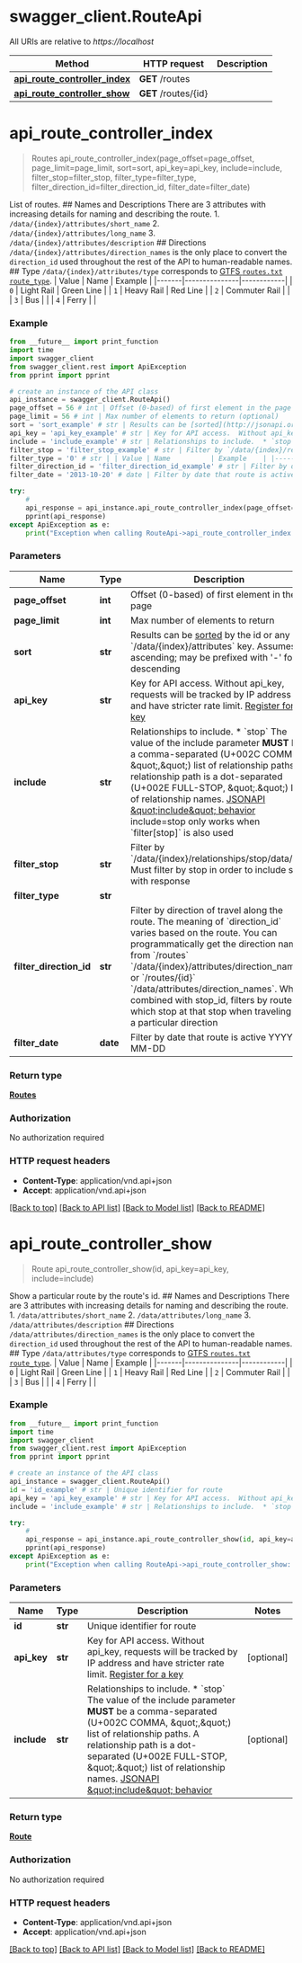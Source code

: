# swagger_client.RouteApi

All URIs are relative to *https://localhost*

Method | HTTP request | Description
------------- | ------------- | -------------
[**api_route_controller_index**](RouteApi.md#api_route_controller_index) | **GET** /routes | 
[**api_route_controller_show**](RouteApi.md#api_route_controller_show) | **GET** /routes/{id} | 


# **api_route_controller_index**
> Routes api_route_controller_index(page_offset=page_offset, page_limit=page_limit, sort=sort, api_key=api_key, include=include, filter_stop=filter_stop, filter_type=filter_type, filter_direction_id=filter_direction_id, filter_date=filter_date)



List of routes.  ## Names and Descriptions  There are 3 attributes with increasing details for naming and describing the route.  1. `/data/{index}/attributes/short_name` 2. `/data/{index}/attributes/long_name` 3. `/data/{index}/attributes/description`  ## Directions  `/data/{index}/attributes/direction_names` is the only place to convert the `direction_id` used throughout the rest of the API to human-readable names.  ## Type  `/data/{index}/attributes/type` corresponds to [GTFS `routes.txt` `route_type`](https://github.com/google/transit/blob/master/gtfs/spec/en/reference.md#routestxt).  | Value | Name          | Example    | |-------|---------------|------------| | `0`   | Light Rail    | Green Line | | `1`   | Heavy Rail    | Red Line   | | `2`   | Commuter Rail |            | | `3`   | Bus           |            | | `4`   | Ferry         |            |   

### Example 
```python
from __future__ import print_function
import time
import swagger_client
from swagger_client.rest import ApiException
from pprint import pprint

# create an instance of the API class
api_instance = swagger_client.RouteApi()
page_offset = 56 # int | Offset (0-based) of first element in the page (optional)
page_limit = 56 # int | Max number of elements to return (optional)
sort = 'sort_example' # str | Results can be [sorted](http://jsonapi.org/format/#fetching-sorting) by the id or any `/data/{index}/attributes` key. Assumes ascending; may be prefixed with '-' for descending  | JSON pointer | Direction | `sort`     | |--------------|-----------|------------| | `/data/{index}/attributes/description` | ascending | `description` | | `/data/{index}/attributes/description` | descending | `-description` | | `/data/{index}/attributes/direction_names` | ascending | `direction_names` | | `/data/{index}/attributes/direction_names` | descending | `-direction_names` | | `/data/{index}/attributes/long_name` | ascending | `long_name` | | `/data/{index}/attributes/long_name` | descending | `-long_name` | | `/data/{index}/attributes/short_name` | ascending | `short_name` | | `/data/{index}/attributes/short_name` | descending | `-short_name` | | `/data/{index}/attributes/sort_order` | ascending | `sort_order` | | `/data/{index}/attributes/sort_order` | descending | `-sort_order` | | `/data/{index}/attributes/type` | ascending | `type` | | `/data/{index}/attributes/type` | descending | `-type` |   (optional)
api_key = 'api_key_example' # str | Key for API access.  Without api_key, requests will be tracked by IP address and have stricter rate limit. [Register for a key](/register)  (optional)
include = 'include_example' # str | Relationships to include.  * `stop`  The value of the include parameter **MUST** be a comma-separated (U+002C COMMA, \",\") list of relationship paths. A relationship path is a dot-separated (U+002E FULL-STOP, \".\") list of relationship names. [JSONAPI \"include\" behavior](http://jsonapi.org/format/#fetching-includes)  include=stop only works when `filter[stop]` is also used  (optional)
filter_stop = 'filter_stop_example' # str | Filter by `/data/{index}/relationships/stop/data/id`. Must filter by stop in order to include stop with response (optional)
filter_type = '0' # str | | Value | Name          | Example    | |-------|---------------|------------| | `0`   | Light Rail    | Green Line | | `1`   | Heavy Rail    | Red Line   | | `2`   | Commuter Rail |            | | `3`   | Bus           |            | | `4`   | Ferry         |            |  (optional)
filter_direction_id = 'filter_direction_id_example' # str | Filter by direction of travel along the route.  The meaning of `direction_id` varies based on the route. You can programmatically get the direction names from `/routes` `/data/{index}/attributes/direction_names` or `/routes/{id}` `/data/attributes/direction_names`.   When combined with stop_id, filters by routes which stop at that stop when traveling in a particular direction  (optional)
filter_date = '2013-10-20' # date | Filter by date that route is active YYYY-MM-DD (optional)

try: 
    # 
    api_response = api_instance.api_route_controller_index(page_offset=page_offset, page_limit=page_limit, sort=sort, api_key=api_key, include=include, filter_stop=filter_stop, filter_type=filter_type, filter_direction_id=filter_direction_id, filter_date=filter_date)
    pprint(api_response)
except ApiException as e:
    print("Exception when calling RouteApi->api_route_controller_index: %s\n" % e)
```

### Parameters

Name | Type | Description  | Notes
------------- | ------------- | ------------- | -------------
 **page_offset** | **int**| Offset (0-based) of first element in the page | [optional] 
 **page_limit** | **int**| Max number of elements to return | [optional] 
 **sort** | **str**| Results can be [sorted](http://jsonapi.org/format/#fetching-sorting) by the id or any &#x60;/data/{index}/attributes&#x60; key. Assumes ascending; may be prefixed with &#39;-&#39; for descending  | JSON pointer | Direction | &#x60;sort&#x60;     | |--------------|-----------|------------| | &#x60;/data/{index}/attributes/description&#x60; | ascending | &#x60;description&#x60; | | &#x60;/data/{index}/attributes/description&#x60; | descending | &#x60;-description&#x60; | | &#x60;/data/{index}/attributes/direction_names&#x60; | ascending | &#x60;direction_names&#x60; | | &#x60;/data/{index}/attributes/direction_names&#x60; | descending | &#x60;-direction_names&#x60; | | &#x60;/data/{index}/attributes/long_name&#x60; | ascending | &#x60;long_name&#x60; | | &#x60;/data/{index}/attributes/long_name&#x60; | descending | &#x60;-long_name&#x60; | | &#x60;/data/{index}/attributes/short_name&#x60; | ascending | &#x60;short_name&#x60; | | &#x60;/data/{index}/attributes/short_name&#x60; | descending | &#x60;-short_name&#x60; | | &#x60;/data/{index}/attributes/sort_order&#x60; | ascending | &#x60;sort_order&#x60; | | &#x60;/data/{index}/attributes/sort_order&#x60; | descending | &#x60;-sort_order&#x60; | | &#x60;/data/{index}/attributes/type&#x60; | ascending | &#x60;type&#x60; | | &#x60;/data/{index}/attributes/type&#x60; | descending | &#x60;-type&#x60; |   | [optional] 
 **api_key** | **str**| Key for API access.  Without api_key, requests will be tracked by IP address and have stricter rate limit. [Register for a key](/register)  | [optional] 
 **include** | **str**| Relationships to include.  * &#x60;stop&#x60;  The value of the include parameter **MUST** be a comma-separated (U+002C COMMA, \&quot;,\&quot;) list of relationship paths. A relationship path is a dot-separated (U+002E FULL-STOP, \&quot;.\&quot;) list of relationship names. [JSONAPI \&quot;include\&quot; behavior](http://jsonapi.org/format/#fetching-includes)  include&#x3D;stop only works when &#x60;filter[stop]&#x60; is also used  | [optional] 
 **filter_stop** | **str**| Filter by &#x60;/data/{index}/relationships/stop/data/id&#x60;. Must filter by stop in order to include stop with response | [optional] 
 **filter_type** | **str**| | Value | Name          | Example    | |-------|---------------|------------| | &#x60;0&#x60;   | Light Rail    | Green Line | | &#x60;1&#x60;   | Heavy Rail    | Red Line   | | &#x60;2&#x60;   | Commuter Rail |            | | &#x60;3&#x60;   | Bus           |            | | &#x60;4&#x60;   | Ferry         |            |  | [optional] 
 **filter_direction_id** | **str**| Filter by direction of travel along the route.  The meaning of &#x60;direction_id&#x60; varies based on the route. You can programmatically get the direction names from &#x60;/routes&#x60; &#x60;/data/{index}/attributes/direction_names&#x60; or &#x60;/routes/{id}&#x60; &#x60;/data/attributes/direction_names&#x60;.   When combined with stop_id, filters by routes which stop at that stop when traveling in a particular direction  | [optional] 
 **filter_date** | **date**| Filter by date that route is active YYYY-MM-DD | [optional] 

### Return type

[**Routes**](Routes.md)

### Authorization

No authorization required

### HTTP request headers

 - **Content-Type**: application/vnd.api+json
 - **Accept**: application/vnd.api+json

[[Back to top]](#) [[Back to API list]](../README.md#documentation-for-api-endpoints) [[Back to Model list]](../README.md#documentation-for-models) [[Back to README]](../README.md)

# **api_route_controller_show**
> Route api_route_controller_show(id, api_key=api_key, include=include)



Show a particular route by the route's id.  ## Names and Descriptions  There are 3 attributes with increasing details for naming and describing the route.  1. `/data/attributes/short_name` 2. `/data/attributes/long_name` 3. `/data/attributes/description`  ## Directions  `/data/attributes/direction_names` is the only place to convert the `direction_id` used throughout the rest of the API to human-readable names.  ## Type  `/data/attributes/type` corresponds to [GTFS `routes.txt` `route_type`](https://github.com/google/transit/blob/master/gtfs/spec/en/reference.md#routestxt).  | Value | Name          | Example    | |-------|---------------|------------| | `0`   | Light Rail    | Green Line | | `1`   | Heavy Rail    | Red Line   | | `2`   | Commuter Rail |            | | `3`   | Bus           |            | | `4`   | Ferry         |            |   

### Example 
```python
from __future__ import print_function
import time
import swagger_client
from swagger_client.rest import ApiException
from pprint import pprint

# create an instance of the API class
api_instance = swagger_client.RouteApi()
id = 'id_example' # str | Unique identifier for route
api_key = 'api_key_example' # str | Key for API access.  Without api_key, requests will be tracked by IP address and have stricter rate limit. [Register for a key](/register)  (optional)
include = 'include_example' # str | Relationships to include.  * `stop`  The value of the include parameter **MUST** be a comma-separated (U+002C COMMA, \",\") list of relationship paths. A relationship path is a dot-separated (U+002E FULL-STOP, \".\") list of relationship names. [JSONAPI \"include\" behavior](http://jsonapi.org/format/#fetching-includes)    (optional)

try: 
    # 
    api_response = api_instance.api_route_controller_show(id, api_key=api_key, include=include)
    pprint(api_response)
except ApiException as e:
    print("Exception when calling RouteApi->api_route_controller_show: %s\n" % e)
```

### Parameters

Name | Type | Description  | Notes
------------- | ------------- | ------------- | -------------
 **id** | **str**| Unique identifier for route | 
 **api_key** | **str**| Key for API access.  Without api_key, requests will be tracked by IP address and have stricter rate limit. [Register for a key](/register)  | [optional] 
 **include** | **str**| Relationships to include.  * &#x60;stop&#x60;  The value of the include parameter **MUST** be a comma-separated (U+002C COMMA, \&quot;,\&quot;) list of relationship paths. A relationship path is a dot-separated (U+002E FULL-STOP, \&quot;.\&quot;) list of relationship names. [JSONAPI \&quot;include\&quot; behavior](http://jsonapi.org/format/#fetching-includes)    | [optional] 

### Return type

[**Route**](Route.md)

### Authorization

No authorization required

### HTTP request headers

 - **Content-Type**: application/vnd.api+json
 - **Accept**: application/vnd.api+json

[[Back to top]](#) [[Back to API list]](../README.md#documentation-for-api-endpoints) [[Back to Model list]](../README.md#documentation-for-models) [[Back to README]](../README.md)

